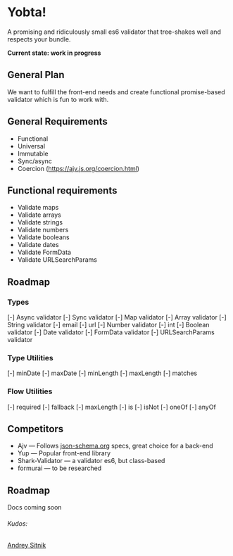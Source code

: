 # Yobta!
A promising and ridiculously small es6 validator that tree-shakes well and respects your bundle.

**Current state: work in progress**

## General Plan
We want to fulfill the front-end needs and create functional promise-based validator which is fun to work with.

## General Requirements
- Functional
- Universal
- Immutable
- Sync/async
- Coercion (https://ajv.js.org/coercion.html)

## Functional requirements
- Validate maps
- Validate arrays
- Validate strings
- Validate numbers
- Validate booleans
- Validate dates
- Validate FormData
- Validate URLSearchParams

## Roadmap

### Types
[-] Async validator
[-] Sync validator
[-] Map validator
[-] Array validator
[-] String validator
  [-] email
  [-] url
[-] Number validator
  [-] int
[-] Boolean validator
[-] Date validator
[-] FormData validator
[-] URLSearchParams validator

### Type Utilities
[-] minDate
[-] maxDate
[-] minLength
[-] maxLength
[-] matches
### Flow Utilities
[-] required
[-] fallback
[-] maxLength
[-] is
[-] isNot
[-] oneOf
[-] anyOf

## Competitors
- Ajv — Follows [json-schema.org](https://json-schema.org) specs, great choice for a back-end
- Yup — Popular front-end library
- Shark-Validator — a validator es6, but class-based
- formurai — to be researched

## Roadmap

Docs coming soon


###### Kudos:
[Andrey Sitnik](https://sitnik.ru)
